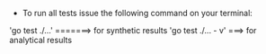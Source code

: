 * To run all tests issue the following command on your terminal:

'go test ./...' =======> for synthetic results
'go test ./... - v' ===> for analytical results